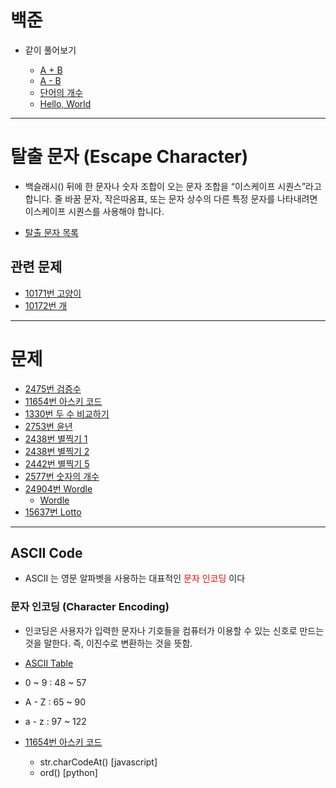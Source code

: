 # 백준

- 같이 풀어보기

  - [A + B](https://acmicpc.net/problem/1000)
  - [A - B](https://acmicpc.net/problem/1001)
  - [단어의 개수](https://acmicpc.net/problem/1152)
  - [Hello, World](https://www.acmicpc.net/problem/2557)

---

# 탈출 문자 (Escape Character)
* 백슬래시(\) 뒤에 한 문자나 숫자 조합이 오는 문자 조합을 “이스케이프 시퀀스”라고 합니다. 
  줄 바꿈 문자, 작은따옴표, 또는 문자 상수의 다른 특정 문자를 나타내려면 이스케이프 시퀀스를 사용해야 합니다.

* [탈출 문자 목록](https://learn.microsoft.com/ko-kr/cpp/c-language/escape-sequences?view=msvc-170)

## 관련 문제

- [10171번 고양이](https://www.acmicpc.net/problem/10171)
- [10172번 개](https://www.acmicpc.net/problem/10172)

---

# 문제

- [2475번 검증수](https://www.acmicpc.net/problem/2475)
- [11654번 아스키 코드](https://www.acmicpc.net/problem/11654)
- [1330번 두 수 비교하기](https://www.acmicpc.net/problem/1330)
- [2753번 윤년](https://www.acmicpc.net/problem/2753)
- [2438번 별찍기 1](https://www.acmicpc.net/problem/2438)
- [2438번 별찍기 2](https://www.acmicpc.net/problem/2440)
- [2442번 별찍기 5](https://www.acmicpc.net/problem/2442)
- [2577번 숫자의 개수](https://www.acmicpc.net/problem/2577)
- [24904번 Wordle](https://www.acmicpc.net/problem/24904)
    - [Wordle](https://www.nytimes.com/games/wordle/)
- [15637번 Lotto](https://www.acmicpc.net/problem/15637)

---

## ASCII Code

* ASCII 는 영문 알파벳을 사용하는 대표적인 <span style="color: red;">문자 인코딩</span> 이다

### 문자 인코딩 (Character Encoding)

* 인코딩은 사용자가 입력한 문자나 기호들을 컴퓨터가 이용할 수 있는 신호로 만드는
것을 말한다. 즉, 이진수로 변환하는 것을 뜻함.

* [ASCII Table](https://www.ascii-code.com)

* 0 ~ 9 : 48 ~ 57
* A - Z : 65 ~ 90
* a - z : 97 ~ 122


- [11654번 아스키 코드](https://www.acmicpc.net/problem/11654)

  * str.charCodeAt() [javascript]
  * ord() [python]
